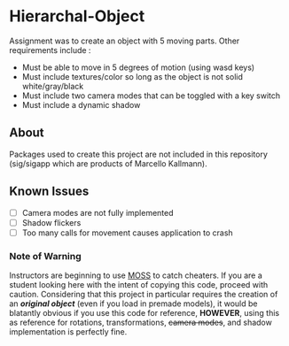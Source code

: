# Hierarchal-Object
Assignment was to create an object with 5 moving parts. Other requirements include :
* Must be able to move in 5 degrees of motion (using wasd keys)
* Must include textures/color so long as the object is not solid white/gray/black
* Must include two camera modes that can be toggled with a key switch
* Must include a dynamic shadow

## About
Packages used to create this project are not included in this repository (sig/sigapp which are products of Marcello Kallmann). 

## Known Issues
- [ ] Camera modes are not fully implemented
- [ ] Shadow flickers
- [ ] Too many calls for movement causes application to crash

### Note of Warning
Instructors are beginning to use [MOSS](https://theory.stanford.edu/~aiken/moss/) to catch cheaters. If you are a student looking here with the intent of copying this code, proceed with caution. Considering that this project in particular requires the creation of an **_original object_** (even if you load in premade models), it would be blatantly obvious if you use this code for reference, **HOWEVER**, using this as reference for rotations, transformations, ~~camera modes~~, and shadow implementation is perfectly fine.
